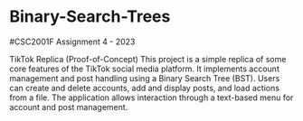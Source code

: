 # Binary-Search-Trees
#CSC2001F Assignment 4 - 2023

TikTok Replica (Proof-of-Concept)
This project is a simple replica of some core features of the TikTok social media platform. It implements account management and post handling using a Binary Search Tree (BST). Users can create and delete accounts, add and display posts, and load actions from a file. The application allows interaction through a text-based menu for account and post management.
